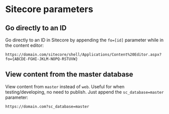 # Sitecore parameters

## Go directly to an ID

Go directly to an ID in Sitecore by appending the `fo=[id]` parameter while in the content editor:
```
https://domain.com/sitecore/shell/Applications/Content%20Editor.aspx?fo={ABCDE-FGHI-JKLM-NOPQ-RSTUVW}
```

## View content from the master database

View content from `master` instead of `web`. Useful for when testing/developing, no need to publish. Just append the `sc_database=master` parameter:
```
https://domain.com?sc_database=master 
```

